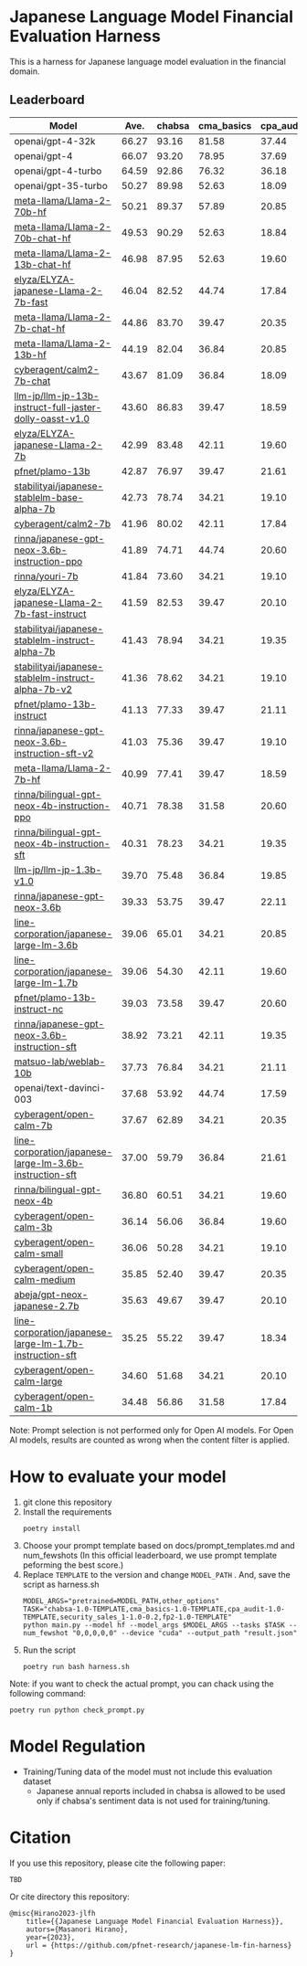 # Japanese Language Model Financial Evaluation Harness
This is a harness for Japanese language model evaluation in the financial domain.

## Leaderboard
<!-- lb start -->
| Model | Ave. | chabsa | cma_basics | cpa_audit | fp2 | security_sales_1 |
| --- | --- | --- | --- | --- | --- | --- |
| openai/gpt-4-32k | 66.27 | 93.16 | 81.58 | 37.44 | 50.74 | 68.42 |
| openai/gpt-4 | 66.07 | 93.20 | 78.95 | 37.69 | 50.32 | 70.18 |
| openai/gpt-4-turbo | 64.59 | 92.86 | 76.32 | 36.18 | 50.95 | 66.67 |
| openai/gpt-35-turbo | 50.27 | 89.98 | 52.63 | 18.09 | 29.26 | 61.40 |
| [meta-llama/Llama-2-70b-hf](https://huggingface.co/meta-llama/Llama-2-70b-hf) | 50.21 | 89.37 | 57.89 | 20.85 | 30.32 | 52.63 |
| [meta-llama/Llama-2-70b-chat-hf](https://huggingface.co/meta-llama/Llama-2-70b-chat-hf) | 49.53 | 90.29 | 52.63 | 18.84 | 28.00 | 57.89 |
| [meta-llama/Llama-2-13b-chat-hf](https://huggingface.co/meta-llama/Llama-2-13b-chat-hf) | 46.98 | 87.95 | 52.63 | 19.60 | 27.37 | 47.37 |
| [elyza/ELYZA-japanese-Llama-2-7b-fast](https://huggingface.co/elyza/ELYZA-japanese-Llama-2-7b-fast) | 46.04 | 82.52 | 44.74 | 17.84 | 30.74 | 54.39 |
| [meta-llama/Llama-2-7b-chat-hf](https://huggingface.co/meta-llama/Llama-2-7b-chat-hf) | 44.86 | 83.70 | 39.47 | 20.35 | 29.89 | 50.88 |
| [meta-llama/Llama-2-13b-hf](https://huggingface.co/meta-llama/Llama-2-13b-hf) | 44.19 | 82.04 | 36.84 | 20.85 | 30.32 | 50.88 |
| [cyberagent/calm2-7b-chat](https://huggingface.co/cyberagent/calm2-7b-chat) | 43.67 | 81.09 | 36.84 | 18.09 | 29.68 | 52.63 |
| [llm-jp/llm-jp-13b-instruct-full-jaster-dolly-oasst-v1.0](https://huggingface.co/llm-jp/llm-jp-13b-instruct-full-jaster-dolly-oasst-v1.0) | 43.60 | 86.83 | 39.47 | 18.59 | 24.00 | 49.12 |
| [elyza/ELYZA-japanese-Llama-2-7b](https://huggingface.co/elyza/ELYZA-japanese-Llama-2-7b) | 42.99 | 83.48 | 42.11 | 19.60 | 25.89 | 43.86 |
| [pfnet/plamo-13b](https://huggingface.co/pfnet/plamo-13b) | 42.87 | 76.97 | 39.47 | 21.61 | 27.16 | 49.12 |
| [stabilityai/japanese-stablelm-base-alpha-7b](https://huggingface.co/stabilityai/japanese-stablelm-base-alpha-7b) | 42.73 | 78.74 | 34.21 | 19.10 | 30.74 | 50.88 |
| [cyberagent/calm2-7b](https://huggingface.co/cyberagent/calm2-7b) | 41.96 | 80.02 | 42.11 | 17.84 | 24.21 | 45.61 |
| [rinna/japanese-gpt-neox-3.6b-instruction-ppo](https://huggingface.co/rinna/japanese-gpt-neox-3.6b-instruction-ppo) | 41.89 | 74.71 | 44.74 | 20.60 | 23.79 | 45.61 |
| [rinna/youri-7b](https://huggingface.co/rinna/youri-7b) | 41.84 | 73.60 | 34.21 | 19.10 | 29.68 | 52.63 |
| [elyza/ELYZA-japanese-Llama-2-7b-fast-instruct](https://huggingface.co/elyza/ELYZA-japanese-Llama-2-7b-fast-instruct) | 41.59 | 82.53 | 39.47 | 20.10 | 25.47 | 40.35 |
| [stabilityai/japanese-stablelm-instruct-alpha-7b](https://huggingface.co/stabilityai/japanese-stablelm-instruct-alpha-7b) | 41.43 | 78.94 | 34.21 | 19.35 | 23.79 | 50.88 |
| [stabilityai/japanese-stablelm-instruct-alpha-7b-v2](https://huggingface.co/stabilityai/japanese-stablelm-instruct-alpha-7b-v2) | 41.36 | 78.62 | 34.21 | 19.10 | 24.00 | 50.88 |
| [pfnet/plamo-13b-instruct](https://huggingface.co/pfnet/plamo-13b-instruct) | 41.13 | 77.33 | 39.47 | 21.11 | 27.37 | 40.35 |
| [rinna/japanese-gpt-neox-3.6b-instruction-sft-v2](https://huggingface.co/rinna/japanese-gpt-neox-3.6b-instruction-sft-v2) | 41.03 | 75.36 | 39.47 | 19.10 | 27.37 | 43.86 |
| [meta-llama/Llama-2-7b-hf](https://huggingface.co/meta-llama/Llama-2-7b-hf) | 40.99 | 77.41 | 39.47 | 18.59 | 27.37 | 42.11 |
| [rinna/bilingual-gpt-neox-4b-instruction-ppo](https://huggingface.co/rinna/bilingual-gpt-neox-4b-instruction-ppo) | 40.71 | 78.38 | 31.58 | 20.60 | 27.37 | 45.61 |
| [rinna/bilingual-gpt-neox-4b-instruction-sft](https://huggingface.co/rinna/bilingual-gpt-neox-4b-instruction-sft) | 40.31 | 78.23 | 34.21 | 19.35 | 25.89 | 43.86 |
| [llm-jp/llm-jp-1.3b-v1.0](https://huggingface.co/llm-jp/llm-jp-1.3b-v1.0) | 39.70 | 75.48 | 36.84 | 19.85 | 24.21 | 42.11 |
| [rinna/japanese-gpt-neox-3.6b](https://huggingface.co/rinna/japanese-gpt-neox-3.6b) | 39.33 | 53.75 | 39.47 | 22.11 | 26.95 | 54.39 |
| [line-corporation/japanese-large-lm-3.6b](https://huggingface.co/line-corporation/japanese-large-lm-3.6b) | 39.06 | 65.01 | 34.21 | 20.85 | 26.11 | 49.12 |
| [line-corporation/japanese-large-lm-1.7b](https://huggingface.co/line-corporation/japanese-large-lm-1.7b) | 39.06 | 54.30 | 42.11 | 19.60 | 28.42 | 50.88 |
| [pfnet/plamo-13b-instruct-nc](https://huggingface.co/pfnet/plamo-13b-instruct-nc) | 39.03 | 73.58 | 39.47 | 20.60 | 24.63 | 36.84 |
| [rinna/japanese-gpt-neox-3.6b-instruction-sft](https://huggingface.co/rinna/japanese-gpt-neox-3.6b-instruction-sft) | 38.92 | 73.21 | 42.11 | 19.35 | 24.84 | 35.09 |
| [matsuo-lab/weblab-10b](https://huggingface.co/matsuo-lab/weblab-10b) | 37.73 | 76.84 | 34.21 | 21.11 | 23.16 | 33.33 |
| openai/text-davinci-003 | 37.68 | 53.92 | 44.74 | 17.59 | 26.53 | 45.61 |
| [cyberagent/open-calm-7b](https://huggingface.co/cyberagent/open-calm-7b) | 37.67 | 62.89 | 34.21 | 20.35 | 25.26 | 45.61 |
| [line-corporation/japanese-large-lm-3.6b-instruction-sft](https://huggingface.co/line-corporation/japanese-large-lm-3.6b-instruction-sft) | 37.00 | 59.79 | 36.84 | 21.61 | 24.63 | 42.11 |
| [rinna/bilingual-gpt-neox-4b](https://huggingface.co/rinna/bilingual-gpt-neox-4b) | 36.80 | 60.51 | 34.21 | 19.60 | 27.58 | 42.11 |
| [cyberagent/open-calm-3b](https://huggingface.co/cyberagent/open-calm-3b) | 36.14 | 56.06 | 36.84 | 19.60 | 26.11 | 42.11 |
| [cyberagent/open-calm-small](https://huggingface.co/cyberagent/open-calm-small) | 36.06 | 50.28 | 34.21 | 19.10 | 27.58 | 49.12 |
| [cyberagent/open-calm-medium](https://huggingface.co/cyberagent/open-calm-medium) | 35.85 | 52.40 | 39.47 | 20.35 | 23.16 | 43.86 |
| [abeja/gpt-neox-japanese-2.7b](https://huggingface.co/abeja/gpt-neox-japanese-2.7b) | 35.63 | 49.67 | 39.47 | 20.10 | 25.05 | 43.86 |
| [line-corporation/japanese-large-lm-1.7b-instruction-sft](https://huggingface.co/line-corporation/japanese-large-lm-1.7b-instruction-sft) | 35.25 | 55.22 | 39.47 | 18.34 | 24.63 | 38.60 |
| [cyberagent/open-calm-large](https://huggingface.co/cyberagent/open-calm-large) | 34.60 | 51.68 | 34.21 | 20.10 | 23.16 | 43.86 |
| [cyberagent/open-calm-1b](https://huggingface.co/cyberagent/open-calm-1b) | 34.48 | 56.86 | 31.58 | 17.84 | 24.00 | 42.11 |
<!-- lb end -->
Note: Prompt selection is not performed only for Open AI models. For Open AI models, results are counted as wrong when the content filter is applied.

# How to evaluate your model
 1. git clone this repository
 2. Install the requirements
    ```
    poetry install
    ```
 3. Choose your prompt template based on docs/prompt_templates.md and num_fewshots (In this official leaderboard, we use prompt template peforming the best score.)
 4. Replace `TEMPLATE` to the version and change `MODEL_PATH` . And, save the script as harness.sh
    ```
    MODEL_ARGS="pretrained=MODEL_PATH,other_options"
    TASK="chabsa-1.0-TEMPLATE,cma_basics-1.0-TEMPLATE,cpa_audit-1.0-TEMPLATE,security_sales_1-1.0-0.2,fp2-1.0-TEMPLATE"
    python main.py --model hf --model_args $MODEL_ARGS --tasks $TASK --num_fewshot "0,0,0,0,0" --device "cuda" --output_path "result.json"
    ```
 5. Run the script
    ```
    poetry run bash harness.sh
    ```

Note: if you want to check the actual prompt, you can chack using the following command:
```
poetry run python check_prompt.py
```

# Model Regulation
 - Training/Tuning data of the model must not include this evaluation dataset
   - Japanese annual reports included in chabsa is allowed to be used only if chabsa's sentiment data is not used for training/tuning.

# Citation
If you use this repository, please cite the following paper:
```
TBD
```

Or cite directory this repository:
```
@misc{Hirano2023-jlfh
    title={{Japanese Language Model Financial Evaluation Harness}},
    autors={Masanori Hirano},
    year={2023},
    url = {https://github.com/pfnet-research/japanese-lm-fin-harness}
}
```
